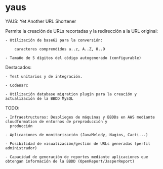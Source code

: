 yaus
====

YAUS: Yet Another URL Shortener

Permite la creación de URLs recortadas y la redirección a la URL original:

    - Utilización de base62 para la conversión:

        caracteres comprendidos a..z, A..Z, 0..9

    - Tamaño de 5 dígitos del código autogenerado (configurable)


Destacados:

    - Test unitarios y de integración.

    - Codenarc

    - Utilización database migration plugin para la creación y actualización de la BBDD MySQL


TODO:

    - Infraestructuras: Desplieges de máquinas y BBDDs en AWS mediante cloudformation de entornos de preproducción y
      producción

    - Aplicaciones de monitorización (JavaMelody, Nagios, Cacti...)

    - Posibilidad de visualización/gestión de URLs generadas (perfil administrador)

    - Capacidad de generación de reportes mediante aplicaciones que obtengan información de la BBDD (OpenReport/JasperReport)